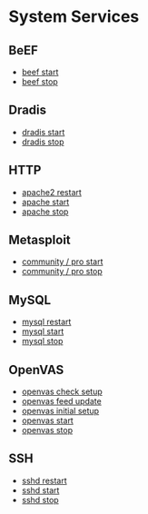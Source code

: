 # System Services

BeEF
------------

 * [beef start](../tools/_template.md)
 * [beef stop](../tools/_template.md)

Dradis
-------------

 * [dradis start](../tools/_template.md)
 * [dradis stop](../tools/_template.md)

HTTP
-------------

 * [apache2 restart](../tools/_template.md)
 * [apache start](../tools/_template.md)
 * [apache stop](../tools/_template.md)
 
Metasploit
-------------

 * [community / pro start](../tools/_template.md)
 * [community / pro stop](../tools/_template.md)
 
MySQL
-------------

 * [mysql restart](../tools/_template.md)
 * [mysql start](../tools/_template.md)
 * [mysql stop](../tools/_template.md)
 
OpenVAS
-------------

 * [openvas check setup](../tools/openvas-check-setup.md)
 * [openvas feed update](../tools/openvas-feed-update.md)
 * [openvas initial setup](../tools/openvas-setup.md)
 * [openvas start](../tools/openvas-start.md)
 * [openvas stop](../tools/openvas-stop.md)

SSH
-------------

 * [sshd restart](../tools/_template.md)
 * [sshd start](../tools/_template.md)
 * [sshd stop](../tools/_template.md)
 


 
